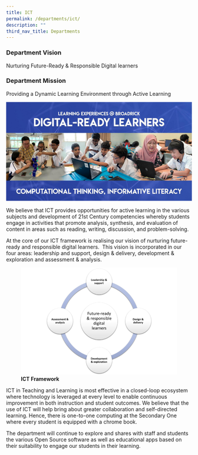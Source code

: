 ```yaml
---
title: ICT
permalink: /departments/ict/
description: ""
third_nav_title: Departments
---
```

### Department Vision
Nurturing Future-Ready &amp; Responsible Digital learners

### Department Mission
Providing a Dynamic Learning Environment through Active Learning

![](/images/pic1.png)

We believe that ICT provides opportunities for active learning in the various subjects and development of 21st Century competencies whereby students engage in activities that promote analysis, synthesis, and evaluation of content in areas such as reading, writing, discussion, and problem-solving.

At the core of our ICT framework is realising our vision of nurturing future-ready and responsible digital learners.&nbsp; This vision is incorporated in our four areas: leadership and support, design &amp; delivery, development &amp; exploration and assessment &amp; analysis.

<figure>  
<img src="/images/pic2.png">  
<figcaption> <strong> ICT Framework </strong> </figcaption>  
</figure>

ICT in Teaching and Learning is most effective in a closed-loop ecosystem where technology is leveraged at every level to enable continuous improvement in both instruction and student outcomes. We believe that the use of ICT will help bring about greater collaboration and self-directed learning. Hence, there is one-to-one computing at the Secondary One where every student is equipped with a chrome book.

The department will continue to explore and shares with staff and students the various Open Source software as well as educational apps based on their suitability to engage our students in their learning.